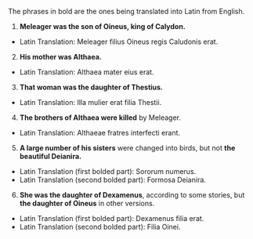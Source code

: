 The phrases in bold are the ones being translated into Latin from English.

1. **Meleager was the son of Oineus, king of Calydon.**
- Latin Translation: Meleager filius Oineus regis Caludonis erat.

2. **His mother was Althaea.**
- Latin Translation: Althaea mater eius erat.

3. **That woman was the daughter of Thestius.**
- Latin Translation: Illa mulier erat filia Thestii.

4. **The brothers of Althaea were killed** by Meleager.
- Latin Translation: Althaeae fratres interfecti erant.

5. **A large number of his sisters** were changed into birds, but not **the beautiful Deianira.**
- Latin Translation (first bolded part): Sororum numerus.
- Latin Translation (second bolded part): Formosa Deianira.

6. **She was the daughter of Dexamenus**, according to some stories, but **the daughter of Oineus** in other versions.
- Latin Translation (first bolded part): Dexamenus filia erat.
- Latin Translation (second bolded part): Filia Oinei.
